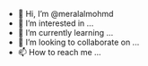 - 👋 Hi, I’m @meralalmohmd
- 👀 I’m interested in ...
- 🌱 I’m currently learning ...
- 💞️ I’m looking to collaborate on ...
- 📫 How to reach me ...

<!---
meralalmohmd/meralalmohmd is a ✨ special ✨ repository because its `README.md` (this file) appears on your GitHub profile.
You can click the Preview link to take a look at your changes.
--->
